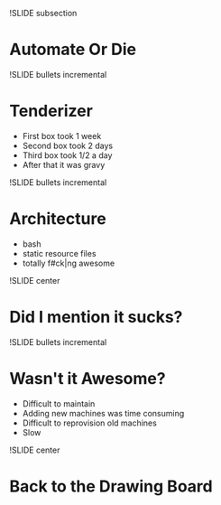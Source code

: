 !SLIDE subsection

# Automate Or Die #

!SLIDE bullets incremental

# Tenderizer #

* First box took 1 week
* Second box took 2 days
* Third box took 1/2 a day
* After that it was gravy

!SLIDE bullets incremental

# Architecture #

* bash
* static resource files
* totally f#ck|ng awesome

!SLIDE center

# Did I mention it sucks? #

!SLIDE bullets incremental

# Wasn't it Awesome? #

* Difficult to maintain
* Adding new machines was time consuming
* Difficult to reprovision old machines
* Slow

!SLIDE center

# Back to the Drawing Board #
